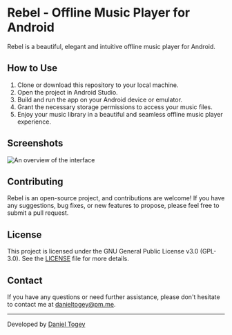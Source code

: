 # Rebel - Offline Music Player for Android


Rebel is a beautiful, elegant and intuitive offline music player for Android. 


## How to Use

1. Clone or download this repository to your local machine.
2. Open the project in Android Studio.
3. Build and run the app on your Android device or emulator.
4. Grant the necessary storage permissions to access your music files.
5. Enjoy your music library in a beautiful and seamless offline music player experience.

## Screenshots

![An overview of the interface](https://imgur.com/a/S9iH8lC "Rebel")

## Contributing

Rebel is an open-source project, and contributions are welcome! If you have any suggestions, bug fixes, or new features to propose, please feel free to submit a pull request.

## License

This project is licensed under the GNU General Public License v3.0 (GPL-3.0). See the [LICENSE](LICENSE) file for more details.

## Contact

If you have any questions or need further assistance, please don't hesitate to contact me at [danieltogey@pm.me](danieltogey@pm.me).

---

Developed by [Daniel Togey](https://github.com/enchanted-coder)
